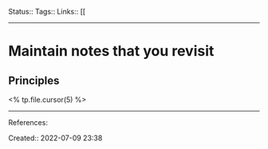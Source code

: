 Status::
Tags:: 
Links:: [[
___
# Maintain notes that you revisit
## Principles
<% tp.file.cursor(5) %>
___
References:

Created:: 2022-07-09 23:38